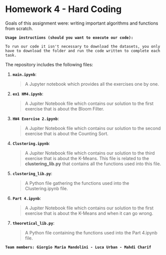 # Homework 4 - Hard Coding

Goals of this assignment were: writing important algorithms and functions from scratch. 

__`Usage instructions (should you want to execute our code):`__

	To run our code it isn't necessary to download the datasets, you only have to download the folder and run the code written to complete each task.
 
The repository includes the following files:
1. __`main.ipynb`__: 
     > A Jupyter notebook which provides all the exercises one by one.
			
2. __`ex1 HM4.ipynb`__:
      > A Jupiter Notebook file which contains our solution to the first exercise that is about the Bloom Filter. 

3. __`HW4 Exercise 2.ipynb`__:
      > A Jupiter Notebook file which contains our solution to the second exercise that is about the Counting Sort. 
      
4. __`Clustering.ipynb`__:
      > A Jupiter Notebook file which contains our solution to the third exercise that is about the K-Means. This file is related to the **clustering_lib.py** that contains all the functions used into this file.
      
5. __`clustering_lib.py`__:
      > A Python file gathering the functions used into the Clustering.ipynb file. 
      
6. __`Part 4.ipynb`__:
      > A Jupiter Notebook file which contains our solution to the first exercise that is about the K-Means and when it can go wrong.
      
7. __`theoretical_lib.py`__:
      > A Python file containing the functions used into the Part 4.ipynb file.

__`Team members: Giorgio Maria Mandolini - Luca Urban - Mahdi Charif `__
